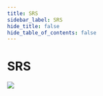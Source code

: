 ```yaml
---
title: SRS
sidebar_label: SRS
hide_title: false
hide_table_of_contents: false
---
```


# SRS


![](https://ossrs.net/gif/v1/sls.gif?site=ossrs.io&path=/lts/doc-en-4/tutorial/srs-open-source)


